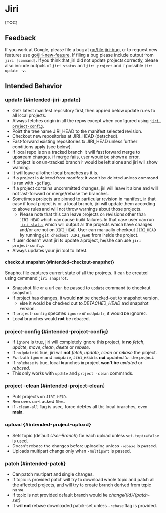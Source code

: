 # Jiri

[TOC]

## Feedback
If you work at Google, please file a bug at [go/file-jiri-bug][file bug], or to request new features use [go/jiri-new-feature][request new feature].
If filing a bug please include output from `jiri [command]`. If you think that jiri did not update projects correctly, please also include outputs of `jiri status` and `jiri project` and if possible `jiri update -v`.

## Intended Behavior

### update {#intended-jiri-update}

* Gets latest manifest repository first, then applied below update rules to all local projects.
* Always fetches origin in all the repos except when configured using [`jiri project-config`](#intended-project-config).
* Point the tree name JIRI_HEAD to the manifest selected revision.
* Checkout new repositories at JIRI_HEAD (detached).
* Fast-forward existing repositories to JIRI_HEAD unless further conditions apply (see below).
* If local repo is on a tracked branch, it will fast forward merge to upstream changes. If merge fails, user would be shown a error.
* If project is on un-tracked branch it would be left alone and jiri will show warning.
* It will leave all other local branches as it is.
* If a project is deleted from manifest it  won't be deleted unless command is run with `-gc` flag.
* If a project contains uncommitted changes, jiri will leave it alone and will not fast-forward or merge/rebase the branches.
* Sometimes projects are pinned to particular revision in manifest, in that case if local project is on a local branch, jiri will update them according to above rules and will not throw warnings about those projects.
    * Please note that this can leave projects on revisions other than `JIRI_HEAD` which can cause build failures. In that case user can run [`jiri status`](/howdoi.md#use-jiri-status) which will output all the projects which have changes and/or are not on `JIRI_HEAD`. User can manually checkout `JIRI_HEAD` by running `git checkout JIRI_HEAD` from inside the project.
* If user doesn't want jiri to update a project, he/she can use `jiri project-config`.
* Always updates your jiri tool to latest.

#### checkout snapshot {#intended-checkout-snapshot}
Snaphot file captures current state of all the projects. It can be created using command `jiri snapshot`.
* Snapshot file or a url can be passed to `update` command to checkout snapshot.
* If project has changes, it would **not** be checked-out to snapshot version.
	* else it would be checked out to *DETACHED_HEAD* and snapshot version.
* If `project-config` specifies `ignore` or `noUpdate`, it would be ignored.
* Local branches would **not** be rebased.

### project-config {#intended-project-config}

* If `ignore` is true, jiri will completely ignore this project, ie **no** *fetch*, *update*, *move*, *clean*, *delete* or *rebase*.
* If `noUpdate` is true, jiri will  **not** *fetch*, *update*, *clean* or *rebase* the project.
* For both `ignore` and `noUpdate`, `JIRI_HEAD` is **not** updated for the project.
* If `noRebase` is true, local branches in project **won't be** *updated* or *rebased*.
* This only works with `update` and `project -clean` commands.

### project -clean {#intended-project-clean}

* Puts projects on `JIRI_HEAD`.
* Removes un-tracked files.
* if `-clean-all` flag is used, force deletes all the local branches, even **main**.

### upload {#intended-project-upload}

* Sets topic (default *User-Branch*) for each upload unless `set-topic=false` is used.
* Doesn't rebase the changes before uploading unless `-rebase` is passed.
* Uploads multipart change only when `-multipart` is passed.

### patch {#intended-patch}

* Can patch multipart and single changes.
* If topic is provided patch will try to download whole topic and patch all the affected projects, and will try to create branch derived from topic name.
* If topic is not provided default branch would be *change/{id}/{patch-set}*.
* It will **not** rebase downloaded patch-set unless `-rebase` flag is provided.





[file bug]:http://go/file-jiri-bug
[request new feature]: http://go/jiri-new-feature
